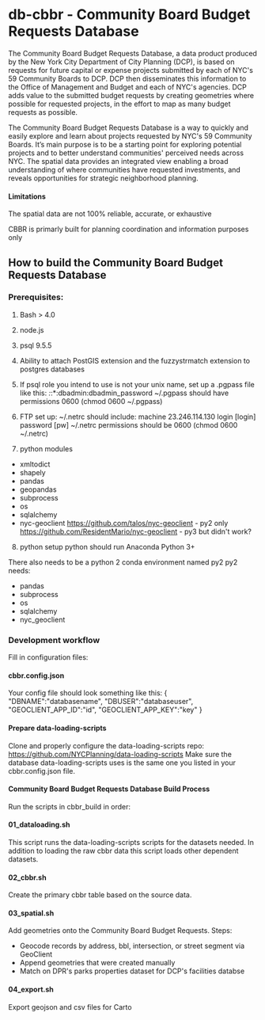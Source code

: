 # db-cbbr - Community Board Budget Requests Database

The Community Board Budget Requests Database, a data product produced by the New York City Department of City Planning (DCP), is based on requests for future capital or expense projects submitted by each of NYC's 59 Community Boards to DCP.  DCP then disseminates this information to the Office of Management and Budget and each of NYC's agencies.  DCP adds value to the submitted budget requests by creating geometries where possible for requested projects, in the effort to map as many budget requests as possible.

The Community Board Budget Requests Database is a way to quickly and easily explore and learn about projects requested by NYC's 59 Community Boards.  It’s main purpose is to be a starting point for exploring potential projects and to better understand communities' perceived needs across NYC.  The spatial data provides an integrated view enabling a broad understanding of where communities have requested investments, and reveals opportunities for strategic neighborhood planning.

#### Limitations
The spatial data are not 100% reliable, accurate, or exhaustive

CBBR is primarly built for planning coordination and information purposes only

## How to build the Community Board Budget Requests Database

### Prerequisites:

1. Bash > 4.0

2. node.js

3. psql 9.5.5

4. Ability to attach PostGIS extension and the fuzzystrmatch extension to postgres databases
   
5. If psql role you intend to use is not your unix name, set up a .pgpass file like this:
    *:*:*:dbadmin:dbadmin_password
    ~/.pgpass should have permissions 0600 (chmod 0600 ~/.pgpass)

6. FTP set up:
 ~/.netrc should include: machine 23.246.114.130 login [login] password [pw]
 ~/.netrc permissions should be 0600 (chmod 0600 ~/.netrc)

7. python modules
- xmltodict
- shapely
- pandas
- geopandas
- subprocess
- os
- sqlalchemy
- nyc-geoclient
https://github.com/talos/nyc-geoclient - py2 only
https://github.com/ResidentMario/nyc-geoclient - py3 but didn't work?

8. python setup
python should run Anaconda Python 3+

There also needs to be a python 2 conda environment named py2
py2 needs:
- pandas
- subprocess
- os
- sqlalchemy
- nyc_geoclient

### Development workflow

Fill in configuration files:

#### cbbr.config.json

Your config file should look something like this:
{
"DBNAME":"databasename",
"DBUSER":"databaseuser",
"GEOCLIENT_APP_ID":"id",
"GEOCLIENT_APP_KEY":"key"
}

#### Prepare data-loading-scripts

Clone and properly configure the data-loading-scripts repo: https://github.com/NYCPlanning/data-loading-scripts 
Make sure the database data-loading-scripts uses is the same one you listed in your cbbr.config.json file.

#### Community Board Budget Requests Database Build Process

Run the scripts in cbbr_build in order:

#### 01_dataloading.sh
This script runs the data-loading-scripts scripts for the datasets needed.  In addition to loading the raw cbbr data this script loads other dependent datasets.

#### 02_cbbr.sh
Create the primary cbbr table based on the source data.

#### 03_spatial.sh
Add geometries onto the Community Board Budget Requests.
Steps:
* Geocode records by address, bbl, intersection, or street segment via GeoClient
* Append geometries that were created manually
* Match on DPR's parks properties dataset for DCP's facilities databse

#### 04_export.sh
Export geojson and csv files for Carto
